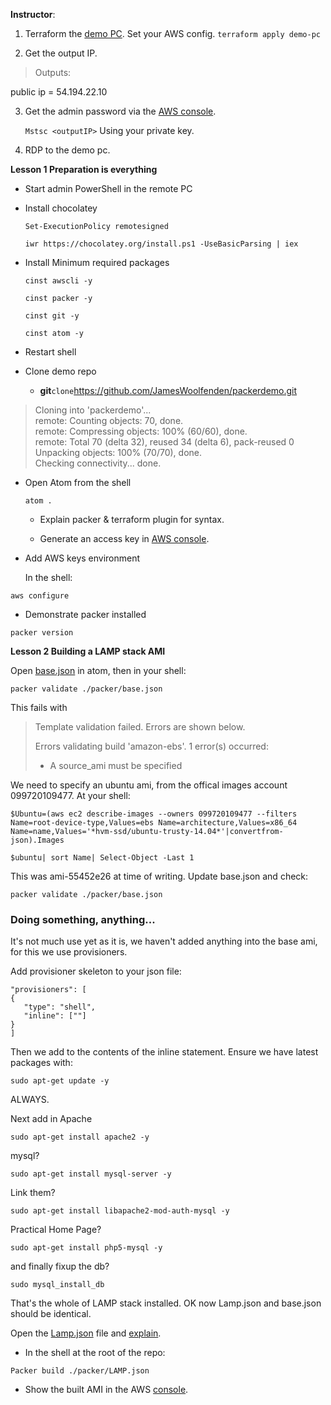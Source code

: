 **Instructor**:

1.  Terraform the [demo PC](demo-pc).
    Set your AWS config. 
```terraform apply demo-pc```

2.  Get the output IP.
>Outputs:

public ip = 54.194.22.10
<!-- -->

3.  Get the admin password via the [AWS console](http://console.aws.amazon.com).

    ```Mstsc <outputIP>```
    Using your private key.
4.  RDP to the demo pc.

**Lesson 1 Preparation is everything**

-   Start admin PowerShell in the remote PC

-   Install chocolatey

    ```Set-ExecutionPolicy remotesigned```

    ```iwr https://chocolatey.org/install.ps1 -UseBasicParsing | iex```

-   Install Minimum required packages

    ```cinst awscli -y```

    ```cinst packer -y```

    ```cinst git -y```

    ```cinst atom -y```

-   Restart shell

-   Clone demo repo

    -   **git**` clone `<https://github.com/JamesWoolfenden/packerdemo.git>
>   Cloning into 'packerdemo'...  
    remote: Counting objects: 70, done.  
    remote: Compressing objects: 100% (60/60), done.  
    remote: Total 70 (delta 32), reused 34 (delta 6), pack-reused 0  
    Unpacking objects: 100% (70/70), done.  
    Checking connectivity... done.  
<!-- -->

-   Open Atom from the shell

     ```atom .```

    -   Explain packer & terraform plugin for syntax.

    -   Generate an access key in [AWS console](http://console.aws.amazon.com).

<!-- -->

-   Add AWS keys environment

    In the shell:

   ```aws configure```

-   Demonstrate packer installed

   ```packer version```

**Lesson 2 Building a LAMP stack AMI**

Open [base.json](packer/base.json) in atom, then in your shell:

```packer validate ./packer/base.json```

This fails with
>    Template validation failed. Errors are shown below.
>    
>    Errors validating build 'amazon-ebs'. 1 error(s) occurred:
>    
>    * A source_ami must be specified

We need to specify an ubuntu ami, from the offical images account 099720109477. At your shell:

```$Ubuntu=(aws ec2 describe-images --owners 099720109477 --filters Name=root-device-type,Values=ebs Name=architecture,Values=x86_64 Name=name,Values='*hvm-ssd/ubuntu-trusty-14.04*'|convertfrom-json).Images```

```$ubuntu| sort Name| Select-Object -Last 1```

This was ami-55452e26 at time of writing. Update base.json and check:

```packer validate ./packer/base.json```

### Doing something, anything...

It's not much use yet as it is, we haven't added anything into the base ami, for this we use provisioners.

Add provisioner skeleton to your json file:

    "provisioners": [
    {
       "type": "shell",
       "inline": [""]
    }
    ]

Then we add to the contents of the inline statement. Ensure we have latest packages with:    

```sudo apt-get update -y```

ALWAYS.

Next add in Apache

```sudo apt-get install apache2 -y```

mysql?

```sudo apt-get install mysql-server -y```

Link them?

```sudo apt-get install libapache2-mod-auth-mysql -y```

Practical Home Page?

```sudo apt-get install php5-mysql -y```

and finally fixup the db?

```sudo mysql_install_db  ```  

That's the whole of LAMP stack installed. OK now Lamp.json and base.json should be identical.

Open the [Lamp.json](packer/LAMP.json) file and [explain](Packer.md).

-   In the shell at the root of the repo:

   ```Packer build ./packer/LAMP.json```

-   Show the built AMI in the AWS [console](https://console.aws.amazon.com/console/home).

